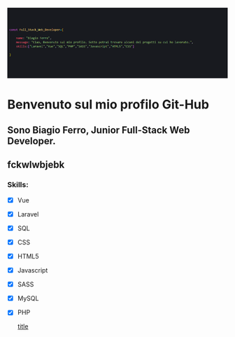 

![title](images/lastIMG.png)

# Benvenuto sul mio profilo Git-Hub
## Sono Biagio Ferro, Junior Full-Stack Web Developer.
## fckwlwbjebk


### Skills:

- [x] Vue
- [x] Laravel
- [x] SQL
- [x] CSS
- [x] HTML5
- [x] Javascript
- [x] SASS
- [x] MySQL
- [x] PHP

	[title](https://www.example.com)
